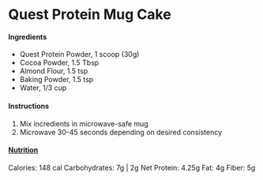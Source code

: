 # Quest Protein Mug Cake

#### Ingredients

- Quest Protein Powder, 1 scoop (30g) 
- Cocoa Powder, 1.5 Tbsp
- Almond Flour, 1.5 tsp
- Baking Powder, 1.5 tsp
- Water, 1/3 cup

#### Instructions

1. Mix incredients in microwave-safe mug
2. Microwave 30-45 seconds depending on desired consistency

#### [Nutrition](https://www.myfitnesspal.com/recipe/view/133616315018813)

Calories: 148 cal
Carbohydrates: 7g | 2g Net
Protein: 4.25g
Fat: 4g
Fiber: 5g
